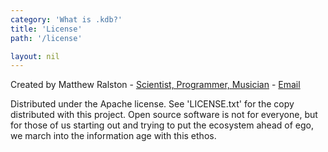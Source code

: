 ```yaml
---
category: 'What is .kdb?'
title: 'License'
path: '/license'

layout: nil
---
```



Created by Matthew Ralston - [Scientist, Programmer, Musician](http://matthewralston.github.io) - [Email](mailto:mrals89@gmail.com)

Distributed under the Apache license. See 'LICENSE.txt' for the copy distributed with this project. Open source software is not for everyone, but for those of us starting out and trying to put the ecosystem ahead of ego, we march into the information age with this ethos.

